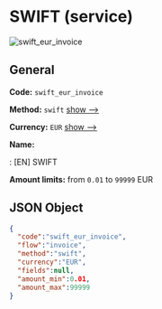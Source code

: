 
# SWIFT (service) 
![swift_eur_invoice](https://static.openfintech.io/payment_methods/swift_eur_invoice/logo.svg?w=400&c=v0.59.26#w200)  

## General 
 
**Code:** `swift_eur_invoice` 
 
**Method:** `swift` 
 [show -->](/payment-methods/swift/) 
 
**Currency:** `EUR` [show -->](/currencies/EUR/) 
 
**Name:** 
 
:	[EN] SWIFT 
 
**Amount limits:** from `0.01` to `99999` EUR 

## JSON Object 

```json
{
  "code":"swift_eur_invoice",
  "flow":"invoice",
  "method":"swift",
  "currency":"EUR",
  "fields":null,
  "amount_min":0.01,
  "amount_max":99999
}
```  
